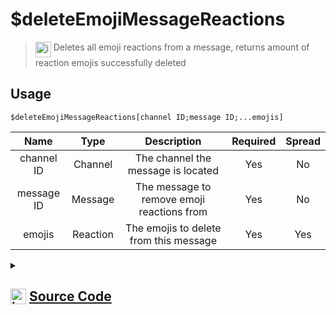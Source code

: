 # $deleteEmojiMessageReactions
> <img align="top" src="https://upload.wikimedia.org/wikipedia/commons/thumb/e/e4/Infobox_info_icon.svg/160px-Infobox_info_icon.svg.png?20150409153300" alt="image" width="25" height="auto"> Deletes all emoji reactions from a message, returns amount of reaction emojis successfully deleted
## Usage
```
$deleteEmojiMessageReactions[channel ID;message ID;...emojis]
```
| Name | Type | Description | Required | Spread
| :---: | :---: | :---: | :---: | :---: |
channel ID | Channel | The channel the message is located | Yes | No
message ID | Message | The message to remove emoji reactions from | Yes | No
emojis | Reaction | The emojis to delete from this message | Yes | Yes
<details>
<summary>
    
## <img align="top" src="https://cdn4.iconfinder.com/data/icons/iconsimple-logotypes/512/github-512.png" alt="image" width="25" height="auto">  [Source Code](https://github.com/tryforge/ForgeScript-V2/blob/main/src/native/deleteEmojiMessageReactions.ts)
    
</summary>
    
```ts
import { TextBasedChannel } from "discord.js"
import { ArgType, NativeFunction, Return } from "../structures"
import noop from "../functions/noop"

export default new NativeFunction({
    name: "$deleteEmojiMessageReactions",
    description: "Deletes all emoji reactions from a message, returns amount of reaction emojis successfully deleted",
    unwrap: true,
    brackets: true,
    args: [
        {
            name: "channel ID",
            description: "The channel the message is located",
            rest: false,
            required: true,
            type: ArgType.Channel,
            check: (i: TextBasedChannel) => i.isTextBased()
        },
        {
            name: "message ID",
            description: "The message to remove emoji reactions from",
            rest: false,
            type: ArgType.Message,
            pointer: 0,
            required: true
        },
        {
            name: "emojis",
            description: "The emojis to delete from this message",
            required: true,
            pointer: 1,
            rest: true,
            type: ArgType.Reaction
        }
    ],
    async execute(ctx, [ channel, message, emojis ]) {
        let count = 0

        for (const emoji of emojis) {
            const success = await emoji.remove().catch(noop)
            if (success) count++
        }

        return Return.success(count)
    },
})
```
    
</details>